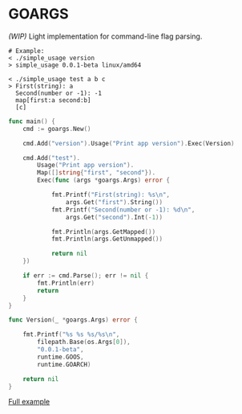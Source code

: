 # GOARGS
_(WIP)_ Light implementation for command-line flag parsing. 

```
# Example:
< ./simple_usage version
> simple_usage 0.0.1-beta linux/amd64

< ./simple_usage test a b c
> First(string): a
  Second(number or -1): -1
  map[first:a second:b]
  [c]
``` 
```go
func main() {
    cmd := goargs.New()

    cmd.Add("version").Usage("Print app version").Exec(Version)

    cmd.Add("test").
        Usage("Print app version").
        Map([]string{"first", "second"}).
        Exec(func (args *goargs.Args) error {

            fmt.Printf("First(string): %s\n",
                args.Get("first").String())
            fmt.Printf("Second(number or -1): %d\n",
                args.Get("second").Int(-1))

            fmt.Println(args.GetMapped())
            fmt.Println(args.GetUnmapped())

            return nil
    })

    if err := cmd.Parse(); err != nil {
        fmt.Println(err)
        return
    }
}

func Version(_ *goargs.Args) error {

    fmt.Printf("%s %s %s/%s\n",
        filepath.Base(os.Args[0]),
        "0.0.1-beta",
        runtime.GOOS,
        runtime.GOARCH)

    return nil
}
```
[Full example](https://github.com/xphip/goargs/blob/main/examples/simple_usage/simple_usage.go)
